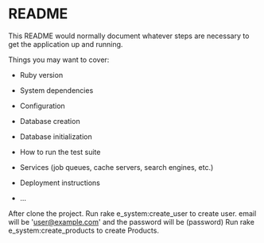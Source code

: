 # README

This README would normally document whatever steps are necessary to get the
application up and running.

Things you may want to cover:

* Ruby version

* System dependencies

* Configuration

* Database creation

* Database initialization

* How to run the test suite

* Services (job queues, cache servers, search engines, etc.)

* Deployment instructions

* ...

After clone the project.
Run rake e_system:create_user  to create user. email will be 'user@example.com' and the password will be (password)
Run rake e_system:create_products  to create Products.
